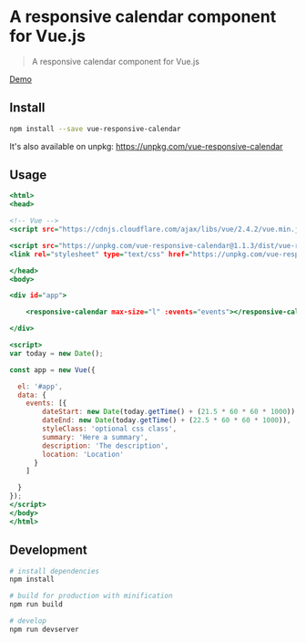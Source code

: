# A responsive calendar component for Vue.js

> A responsive calendar component for Vue.js

[Demo](https://arietimmerman.github.io/vue-responsive-calendar/examples/)

## Install

```bash
npm install --save vue-responsive-calendar
```

It's also available on unpkg: https://unpkg.com/vue-responsive-calendar

## Usage

~~~.html
<html>
<head>

<!-- Vue -->
<script src="https://cdnjs.cloudflare.com/ajax/libs/vue/2.4.2/vue.min.js"></script>

<script src="https://unpkg.com/vue-responsive-calendar@1.1.3/dist/vue-responsive-calendar.browser.js"></script>
<link rel="stylesheet" type="text/css" href="https://unpkg.com/vue-responsive-calendar@1.1.3/dist/vue-responsive-calendar.css">

</head>
<body>

<div id="app">

    <responsive-calendar max-size="l" :events="events"></responsive-calendar>

</div>

<script>
var today = new Date();

const app = new Vue({

  el: '#app',
  data: {
    events: [{
        dateStart: new Date(today.getTime() + (21.5 * 60 * 60 * 1000)),
        dateEnd: new Date(today.getTime() + (22.5 * 60 * 60 * 1000)),
        styleClass: 'optional css class',
        summary: 'Here a summary',
        description: 'The description',
        location: 'Location'
      }
    ]

  }
});
</script>
</body>
</html>
~~~

## Development

``` bash
# install dependencies
npm install

# build for production with minification
npm run build

# develop
npm run devserver
```

